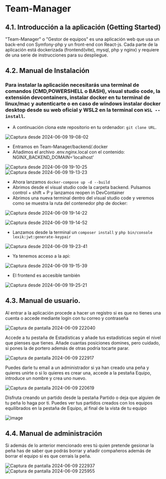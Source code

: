 # Team-Manager

## 4.1. Introducción a la aplicación (Getting Started)
"Team-Manager" o "Gestor de equipos" es una aplicación web que usa un back-end con Symfony-php y un front-end con React-js. Cada parte de la aplicación está dockerizada (frontend(vite), mysql, php y nginx) y requiere de una serie de instrucciones para su despliegue.

## 4.2. Manual de Instalación
### Para instalar la aplicación necesitarás una terminal de comandos (CMD,POWERSHELL o BASH), visual studio code, la extensión devcontainers, instalar docker en tu terminal de linux/mac y autenticarte o en caso de windows instalar docker desktop desde su web oficial y WSL2 en la terminal con ```WSL --install```.
- A continuación clona este repositorio en tu ordenador: ```git clone URL```.
  
![Captura desde 2024-06-09 19-08-02](https://github.com/CarlosAlvarez96/Team-Manager/assets/116850911/378e2034-2b79-4167-b0d8-56777ba0ba27)

- Entramos en Team-Manager/backend/.docker
- Añadimos el archivo .env.nginx.local con el contenido: NGINX_BACKEND_DOMAIN='localhost'
  
![Captura desde 2024-06-09 19-10-25](https://github.com/CarlosAlvarez96/Team-Manager/assets/116850911/efa49d25-7a8d-47b2-95af-8059a72597b1)
![Captura desde 2024-06-09 19-13-23](https://github.com/CarlosAlvarez96/Team-Manager/assets/116850911/198e0148-c74b-42a0-ba78-f15e182ca29f)

- Ahora lanzamos ```docker-compose up -d --build```
- Abrimos desde el visual studio code la carpeta backend. Pulsamos control + shift + P y lanzamos reopen in DevContainer
- Abrimos una nueva terminal dentro del visual studio code y veremos como se muestra la ruta del contenedor php de docker:
  
![Captura desde 2024-06-09 19-14-22](https://github.com/CarlosAlvarez96/Team-Manager/assets/116850911/35bcfe03-8d25-415b-a4f2-1c1d587f0b0b)

![Captura desde 2024-06-09 19-14-52](https://github.com/CarlosAlvarez96/Team-Manager/assets/116850911/3d371cf1-eb0d-4c4c-a495-14ca84516377)

- Lanzamos desde la terminal un ```composer install``` y ```php bin/console lexik:jwt:generate-keypair```
  
![Captura desde 2024-06-09 19-23-41](https://github.com/CarlosAlvarez96/Team-Manager/assets/116850911/8be67e42-3214-40a9-b360-8d6fbe7dd49f)

- Ya tenemos acceso a la api:
  
![Captura desde 2024-06-09 19-15-39](https://github.com/CarlosAlvarez96/Team-Manager/assets/116850911/28075a6c-4b27-4ebc-b49b-d0fb4489a50c)

- El frontend es accesible también
  
![Captura desde 2024-06-09 19-25-21](https://github.com/CarlosAlvarez96/Team-Manager/assets/116850911/f1070f17-b0a2-4827-83e4-daebc51cf72e)

## 4.3. Manual de usuario.
  Al entrar a la aplicación procede a hacer un registro si es que no tienes una cuenta o accede mediante login con tu correo y contraseña
  
  ![Captura de pantalla 2024-06-09 222040](https://github.com/CarlosAlvarez96/Team-Manager/assets/116850911/5a07b885-ff7f-473b-b1b9-f9db83d0aa76)
  
  Accede a tu pestaña de Estadísticas y añade tus estadísticas según el nivel que pienses que tienes. Añade cuantas posiciones domines, pero cuidado, si pones la de portero además de otras podría tocarte parar.
  
  ![Captura de pantalla 2024-06-09 222917](https://github.com/CarlosAlvarez96/Team-Manager/assets/116850911/6f5a015b-310d-44de-87b1-f991317fa4aa)
  
  Puedes darle tu email a un administrador si ya han creado una peña y quieres unirte o si lo quieres es crear una, accede a la pestaña Equipo, introduce un nombre y crea uno nuevo.
  
  ![Captura de pantalla 2024-06-09 220619](https://github.com/CarlosAlvarez96/Team-Manager/assets/116850911/721823fc-c8bc-4e3a-a550-769e5ca8a3b8)
  
  Disfruta creando un partido desde la pestaña Partido o deja que alguien de tu peña lo haga por ti. Puedes ver tus partidos creados con los equipos equilibrados en la pestaña de Equipo, al final de la vista de tu equipo
  
  ![image](https://github.com/CarlosAlvarez96/Team-Manager/assets/116850911/18756e45-cd71-4ebd-a5b4-b6c133dc5d22)


## 4.4. Manual de administración
  Si además de lo anterior mencionado eres tú quien pretende gesionar la peña has de saber que podrás borrar y añadir compañeros además de borrar el equipo si es que cerrais la peña.
  
  ![Captura de pantalla 2024-06-09 222937](https://github.com/CarlosAlvarez96/Team-Manager/assets/116850911/90544629-60f1-4e12-a93a-111045dbeb3a)
  ![Captura de pantalla 2024-06-09 225955](https://github.com/CarlosAlvarez96/Team-Manager/assets/116850911/cef3263b-10b2-4a31-acf4-d199ab49c447)
